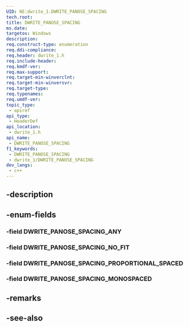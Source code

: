 ```yaml
---
UID: NE:dwrite_1.DWRITE_PANOSE_SPACING
tech.root: 
title: DWRITE_PANOSE_SPACING
ms.date: 
targetos: Windows
description: 
req.construct-type: enumeration
req.ddi-compliance: 
req.header: dwrite_1.h
req.include-header: 
req.kmdf-ver: 
req.max-support: 
req.target-min-winverclnt: 
req.target-min-winversvr: 
req.target-type: 
req.typenames: 
req.umdf-ver: 
topic_type:
 - apiref
api_type:
 - HeaderDef
api_location:
 - dwrite_1.h
api_name:
 - DWRITE_PANOSE_SPACING
f1_keywords:
 - DWRITE_PANOSE_SPACING
 - dwrite_1/DWRITE_PANOSE_SPACING
dev_langs:
 - c++
---
```


## -description

## -enum-fields

### -field DWRITE_PANOSE_SPACING_ANY

### -field DWRITE_PANOSE_SPACING_NO_FIT

### -field DWRITE_PANOSE_SPACING_PROPORTIONAL_SPACED

### -field DWRITE_PANOSE_SPACING_MONOSPACED

## -remarks

## -see-also

